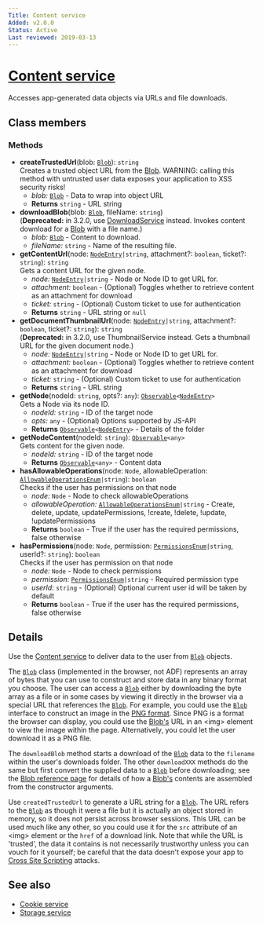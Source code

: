 ```yaml
---
Title: Content service
Added: v2.0.0
Status: Active
Last reviewed: 2019-03-13
---
```


# [Content service](../../../lib/core/src/lib/services/content.service.ts "Defined in content.service.ts")

Accesses app-generated data objects via URLs and file downloads.

## Class members

### Methods

-   **createTrustedUrl**(blob: [`Blob`](https://developer.mozilla.org/en-US/docs/Web/API/Blob)): `string`<br/>
    Creates a trusted object URL from the [Blob](https://developer.mozilla.org/en-US/docs/Web/API/Blob). WARNING: calling this method with untrusted user data exposes your application to XSS security risks!
    -   _blob:_ [`Blob`](https://developer.mozilla.org/en-US/docs/Web/API/Blob)  - Data to wrap into object URL
    -   **Returns** `string` - URL string
-   **downloadBlob**(blob: [`Blob`](https://developer.mozilla.org/en-US/docs/Web/API/Blob), fileName: `string`)<br/>
    (**Deprecated:** in 3.2.0, use [DownloadService](../../../lib/core/src/lib/services/download.service.ts) instead. Invokes content download for a [Blob](https://developer.mozilla.org/en-US/docs/Web/API/Blob) with a file name.) 
    -   _blob:_ [`Blob`](https://developer.mozilla.org/en-US/docs/Web/API/Blob)  - Content to download.
    -   _fileName:_ `string`  - Name of the resulting file.
-   **getContentUrl**(node: [`NodeEntry`](https://github.com/Alfresco/alfresco-js-api/blob/master/src/alfresco-core-rest-api/docs/NodeEntry.md)`|string`, attachment?: `boolean`, ticket?: `string`): `string`<br/>
    Gets a content URL for the given node.
    -   _node:_ [`NodeEntry`](https://github.com/Alfresco/alfresco-js-api/blob/master/src/alfresco-core-rest-api/docs/NodeEntry.md)`|string`  - Node or Node ID to get URL for.
    -   _attachment:_ `boolean`  - (Optional) Toggles whether to retrieve content as an attachment for download
    -   _ticket:_ `string`  - (Optional) Custom ticket to use for authentication
    -   **Returns** `string` - URL string or `null`
-   **getDocumentThumbnailUrl**(node: [`NodeEntry`](https://github.com/Alfresco/alfresco-js-api/blob/master/src/alfresco-core-rest-api/docs/NodeEntry.md)`|string`, attachment?: `boolean`, ticket?: `string`): `string`<br/>
    (**Deprecated:** in 3.2.0, use ThumbnailService instead. Gets a thumbnail URL for the given document node.) 
    -   _node:_ [`NodeEntry`](https://github.com/Alfresco/alfresco-js-api/blob/master/src/alfresco-core-rest-api/docs/NodeEntry.md)`|string`  - Node or Node ID to get URL for.
    -   _attachment:_ `boolean`  - (Optional) Toggles whether to retrieve content as an attachment for download
    -   _ticket:_ `string`  - (Optional) Custom ticket to use for authentication
    -   **Returns** `string` - URL string
-   **getNode**(nodeId: `string`, opts?: `any`): [`Observable`](http://reactivex.io/documentation/observable.html)`<`[`NodeEntry`](https://github.com/Alfresco/alfresco-js-api/blob/master/src/alfresco-core-rest-api/docs/NodeEntry.md)`>`<br/>
    Gets a Node via its node ID.
    -   _nodeId:_ `string`  - ID of the target node
    -   _opts:_ `any`  - (Optional) Options supported by JS-API
    -   **Returns** [`Observable`](http://reactivex.io/documentation/observable.html)`<`[`NodeEntry`](https://github.com/Alfresco/alfresco-js-api/blob/master/src/alfresco-core-rest-api/docs/NodeEntry.md)`>` - Details of the folder
-   **getNodeContent**(nodeId: `string`): [`Observable`](http://reactivex.io/documentation/observable.html)`<any>`<br/>
    Gets content for the given node.
    -   _nodeId:_ `string`  - ID of the target node
    -   **Returns** [`Observable`](http://reactivex.io/documentation/observable.html)`<any>` - Content data
-   **hasAllowableOperations**(node: `Node`, allowableOperation: [`AllowableOperationsEnum`](../../../lib/core/src/lib/models/allowable-operations.enum.ts)`|string`): `boolean`<br/>
    Checks if the user has permissions on that node
    -   _node:_ `Node`  - Node to check allowableOperations
    -   _allowableOperation:_ [`AllowableOperationsEnum`](../../../lib/core/src/lib/models/allowable-operations.enum.ts)`|string`  - Create, delete, update, updatePermissions, !create, !delete, !update, !updatePermissions
    -   **Returns** `boolean` - True if the user has the required permissions, false otherwise
-   **hasPermissions**(node: `Node`, permission: [`PermissionsEnum`](../../../lib/core/src/lib/models/permissions.enum.ts)`|string`, userId?: `string`): `boolean`<br/>
    Checks if the user has permission on that node
    -   _node:_ `Node`  - Node to check permissions
    -   _permission:_ [`PermissionsEnum`](../../../lib/core/src/lib/models/permissions.enum.ts)`|string`  - Required permission type
    -   _userId:_ `string`  - (Optional) Optional current user id will be taken by default
    -   **Returns** `boolean` - True if the user has the required permissions, false otherwise

## Details

Use the [Content service](content.service.md) to deliver data to the user from [`Blob`](https://developer.mozilla.org/en-US/docs/Web/API/Blob) objects.

The [`Blob`](https://developer.mozilla.org/en-US/docs/Web/API/Blob) class
(implemented in the browser, not ADF) represents an array of bytes that you can
use to construct and store data in any binary format you choose.
The user can access a [`Blob`](https://developer.mozilla.org/en-US/docs/Web/API/Blob) either by downloading the byte array as a file or in
some cases by viewing it directly in the browser via a special URL that references
the [`Blob`](https://developer.mozilla.org/en-US/docs/Web/API/Blob). For example, you could use the [`Blob`](https://developer.mozilla.org/en-US/docs/Web/API/Blob) interface to construct an image in the
[PNG format](https://en.wikipedia.org/wiki/Portable_Network_Graphics). Since
PNG is a format the browser can display, you could use the [Blob's](https://developer.mozilla.org/en-US/docs/Web/API/Blob) URL in an
&lt;img> element to view the image within the page. Alternatively, you could let
the user download it as a PNG file.

The `downloadBlob` method starts a download of the [`Blob`](https://developer.mozilla.org/en-US/docs/Web/API/Blob) data to the `filename`
within the user's downloads folder. The other `downloadXXX` methods do the same
but first convert the supplied data to a [`Blob`](https://developer.mozilla.org/en-US/docs/Web/API/Blob) before downloading; see the
[Blob reference page](https://developer.mozilla.org/en-US/docs/Web/API/Blob)
for details of how a [Blob's](https://developer.mozilla.org/en-US/docs/Web/API/Blob) contents are assembled from the constructor arguments.

Use `createdTrustedUrl` to generate a URL string for a [`Blob`](https://developer.mozilla.org/en-US/docs/Web/API/Blob). The URL refers to
the [`Blob`](https://developer.mozilla.org/en-US/docs/Web/API/Blob) as though it were a file but it is actually an object stored in memory,
so it does not persist across browser sessions. This URL can be used much like any
other, so you could use it for the `src` attribute of an &lt;img> element or the
`href` of a download link. Note that while the URL is 'trusted', the data it contains
is not necessarily trustworthy unless you can vouch for it yourself; be careful that
the data doesn't expose your app to
[Cross Site Scripting](https://en.wikipedia.org/wiki/Cross-site_scripting)
attacks.

## See also

-   [Cookie service](cookie.service.md)
-   [Storage service](storage.service.md)
